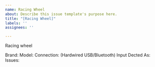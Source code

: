 ```yaml
---
name: Racing Wheel
about: Describe this issue template's purpose here.
title: "[Racing Wheel]"
labels: ''
assignees: ''

---
```


Racing wheel

Brand:
Model:
Connection: (Hardwired USB/Bluetooth)
Input Dected As: 
Issues:
